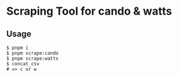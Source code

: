 # Scraping Tool for cando & watts

## Usage

```
$ pnpm i
$ pnpm scrape:cando
$ pnpm scrape:watts
$ concat_csv
# => c or w
```
